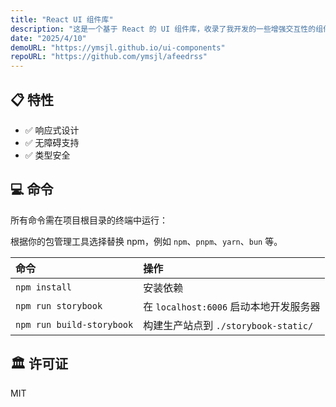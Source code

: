 ```yaml
---
title: "React UI 组件库"
description: "这是一个基于 React 的 UI 组件库，收录了我开发的一些增强交互性的组件，"
date: "2025/4/10"
demoURL: "https://ymsjl.github.io/ui-components"
repoURL: "https://github.com/ymsjl/afeedrss"
---
```


## 📋 特性

- ✅ 响应式设计
- ✅ 无障碍支持
- ✅ 类型安全

## 💻 命令

所有命令需在项目根目录的终端中运行：

根据你的包管理工具选择替换 npm，例如 `npm`、`pnpm`、`yarn`、`bun` 等。

| 命令                      | 操作                                           |
| :------------------------ | :--------------------------------------------- |
| `npm install`             | 安装依赖                                       |
| `npm run storybook`       | 在 `localhost:6006` 启动本地开发服务器         |
| `npm run build-storybook` | 构建生产站点到 `./storybook-static/`                       |

## 🏛️ 许可证

MIT

